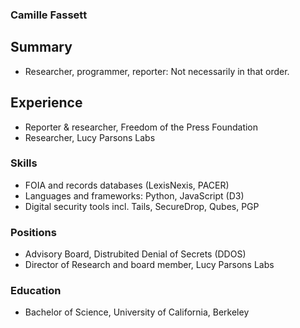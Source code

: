 ### Camille Fassett

## Summary
* Researcher, programmer, reporter: Not necessarily in that order.

## Experience
* Reporter & researcher, Freedom of the Press Foundation
* Researcher, Lucy Parsons Labs

### Skills
* FOIA and records databases (LexisNexis, PACER)
* Languages and frameworks: Python, JavaScript (D3)
* Digital security tools incl. Tails, SecureDrop, Qubes, PGP

### Positions
* Advisory Board, Distrubited Denial of Secrets (DDOS)
* Director of Research and board member, Lucy Parsons Labs

### Education
* Bachelor of Science, University of California, Berkeley
